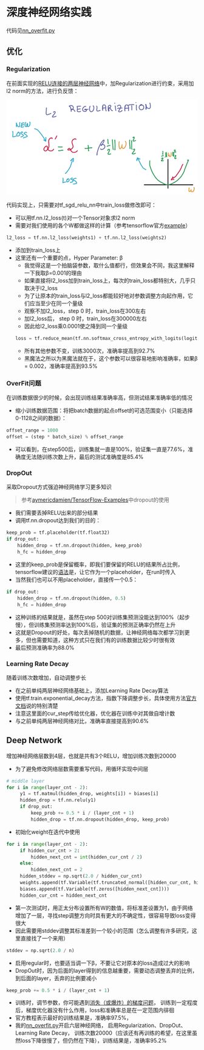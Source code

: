 # 深度神经网络实践
代码见[nn_overfit.py](../../src/neural/nn_overfit.py)
## 优化
### Regularization
在前面实现的[RELU连接的两层神经网络](../../src/neural/full_connect.py)中，加Regularization进行约束，采用加l2 norm的方法，进行负反馈：

![](../../res/l2_regularization.png)

代码实现上，只需要对tf_sgd_relu_nn中train_loss做修改即可：
- 可以用tf.nn.l2_loss(t)对一个Tensor对象求l2 norm
- 需要对我们使用的各个W都做这样的计算（参考tensorflow官方[example](https://github.com/tensorflow/tensorflow/blob/master/tensorflow/models/image/mnist/convolutional.py)）
```python
l2_loss = tf.nn.l2_loss(weights1) + tf.nn.l2_loss(weights2)
```
- 添加到train_loss上
- 这里还有一个重要的点，Hyper Parameter: β
  - 我觉得这是一个拍脑袋参数，取什么值都行，但效果会不同，我这里解释一下我取β=0.001的理由
  - 如果直接将l2_loss加到train_loss上，每次的train_loss都特别大，几乎只取决于l2_loss
  - 为了让原本的train_loss与l2_loss都能较好地对参数调整方向起作用，它们应当至少在同一个量级
  - 观察不加l2_loss，step 0 时，train_loss在300左右
  - 加l2_loss后， step 0 时，train_loss在300000左右
  - 因此给l2_loss乘0.0001使之降到同一个量级
  ```python
  loss = tf.reduce_mean(tf.nn.softmax_cross_entropy_with_logits(logits, tf_train_labels)) + 0.001 * l2_loss
  ```
  - 所有其他参数不变，训练3000次，准确率提高到92.7%
  - 黑魔法之所以为黑魔法就在于，这个参数可以很容易地影响准确率，如果β = 0.002，准确率提高到93.5%
  
### OverFit问题
在训练数据很少的时候，会出现训练结果准确率高，但测试结果准确率低的情况
- 缩小训练数据范围：将把batch数据的起点offset的可选范围变小（只能选择0-1128之间的数据）：
```python
offset_range = 1000
offset = (step * batch_size) % offset_range
```
- 可以看到，在step500后，训练集就一直是100%，验证集一直是77.6%，准确度无法随训练次数上升，最后的测试准确度是85.4%

### DropOut
采取Dropout方式强迫神经网络学习更多知识

> 参考[aymericdamien/TensorFlow-Examples](https://github.com/aymericdamien/TensorFlow-Examples/blob/master/examples/3%20-%20Neural%20Networks/alexnet.py)中dropout的使用

- 我们需要丢掉RELU出来的部分结果
- 调用tf.nn.dropout达到我们的目的：
```python
keep_prob = tf.placeholder(tf.float32)
if drop_out:
    hidden_drop = tf.nn.dropout(hidden, keep_prob)
    h_fc = hidden_drop
```
- 这里的keep_prob是保留概率，即我们要保留的RELU的结果所占比例，tensorflow建议的[语法](https://www.tensorflow.org/versions/r0.8/tutorials/mnist/pros/index.html)是，让它作为一个placeholder，在run时传入
- 当然我们也可以不用placeholder，直接传一个0.5：
```python
if drop_out:
    hidden_drop = tf.nn.dropout(hidden, 0.5)
    h_fc = hidden_drop
```
- 这种训练的结果就是，虽然在step 500对训练集预测没能达到100%（起步慢），但训练集预测率达到100%后，验证集的预测正确率仍然在上升
- 这就是Dropout的好处，每次丢掉随机的数据，让神经网络每次都学习到更多，但也需要知道，这种方式只在我们有的训练数据比较少时很有效
- 最后预测准确率为88.0%

### Learning Rate Decay
随着训练次数增加，自动调整步长
- 在之前单纯两层神经网络基础上，添加Learning Rate Decay算法
- 使用tf.train.exponential_decay方法，指数下降调整步长，具体使用方法[官方文档](https://www.tensorflow.org/versions/r0.8/api_docs/python/train.html#exponential_decay)说的特别清楚
- 注意这里面的cur_step传给优化器，优化器在训练中对其做自增计数
- 与之前单纯两层神经网络对比，准确率直接提高到90.6%

## Deep Network
增加神经网络层数到4层，也就是共有3个RELU，增加训练次数到20000
- 为了避免修改网络层数需要重写代码，用循环实现中间层
```python
# middle layer
for i in range(layer_cnt - 2):
     y1 = tf.matmul(hidden_drop, weights[i]) + biases[i]
     hidden_drop = tf.nn.relu(y1)
     if drop_out:
         keep_prob += 0.5 * i / (layer_cnt + 1)
         hidden_drop = tf.nn.dropout(hidden_drop, keep_prob)
```
- 初始化weight在迭代中使用
```python
for i in range(layer_cnt - 2):
     if hidden_cur_cnt > 2:
         hidden_next_cnt = int(hidden_cur_cnt / 2)
     else:
         hidden_next_cnt = 2
     hidden_stddev = np.sqrt(2.0 / hidden_cur_cnt)
     weights.append(tf.Variable(tf.truncated_normal([hidden_cur_cnt, hidden_next_cnt], stddev=hidden_stddev)))
     biases.append(tf.Variable(tf.zeros([hidden_next_cnt])))
     hidden_cur_cnt = hidden_next_cnt
```
  - 第一次测试时，用正太分布设置所有W的数值，将标准差设置为1，由于网络增加了一层，寻找step调整方向时具有更大的不确定性，很容易导致loss变得很大
  - 因此需要用stddev调整其标准差到一个较小的范围（怎么调整有许多研究，这里直接找了一个来用）
  ```python
  stddev = np.sqrt(2.0 / n)
  ```
- 启用regular时，也要适当调一下β，不要让它对原本的loss造成过大的影响
- DropOut时，因为后面的layer得到的信息越重要，需要动态调整丢弃的比例，到后面的layer，丢弃的比例要减小
```python
keep_prob += 0.5 * i / (layer_cnt + 1)
```
- 训练时，调节参数，你可能遇到[消失（或爆炸）的梯度问题](http://wiki.jikexueyuan.com/project/neural-networks-and-deep-learning-zh-cn/chapter5.html)，
训练到一定程度后，梯度优化器没有什么作用，loss和准确率总是在一定范围内徘徊
- 官方教程表示最好的训练结果是，准确率97.5%，
- 我的[nn_overfit.py](../../src/nn_overfit.py)开启六层神经网络，
启用Regularization、DropOut、Learning Rate Decay， 
训练次数20000（应该还有再训练的希望，在这里虽然loss下降很慢了，但仍然在下降），训练结果是，准确率95.2%

